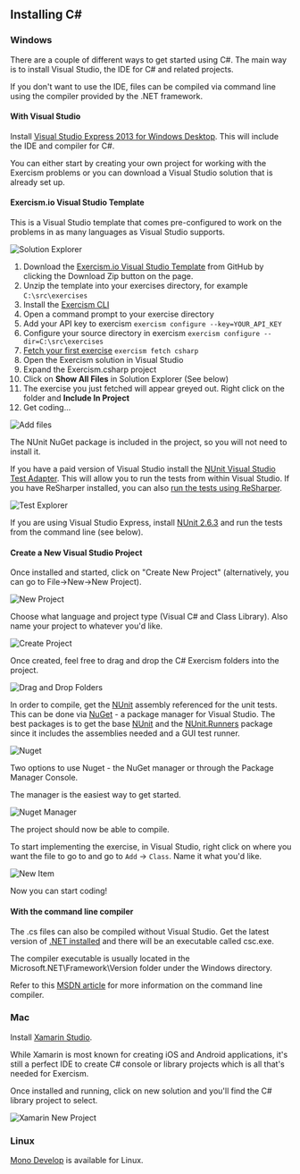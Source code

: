 ## Installing C&#35;

### Windows
There are a couple of different ways to get started using C#. The main way is to
install Visual Studio, the IDE for C# and related projects.

If you don't want to use the IDE, files can be compiled via command line using the
compiler provided by the .NET framework.

#### With Visual Studio

Install [Visual Studio Express 2013 for Windows Desktop](http://www.visualstudio.com/downloads/download-visual-studio-vs#d-express-windows-desktop). This will include the IDE and compiler for C#.

You can either start by creating your own project for working with the Exercism problems or you can download a Visual Studio solution that is already set up.

#### Exercism.io Visual Studio Template

This is a Visual Studio template that comes pre-configured to work on the problems in as many languages as Visual Studio supports.

![Solution Explorer](/img/setup/visualstudio/SolutionExplorer.png)

1. Download the [Exercism.io Visual Studio Template](https://github.com/rprouse/Exercism.VisualStudio) from GitHub by clicking the Download Zip button on the page.
2. Unzip the template into your exercises directory, for example `C:\src\exercises`
2. Install the [Exercism CLI](http://help.exercism.io/installing-the-cli.html)
3. Open a command prompt to your exercise directory
4. Add your API key to exercism `exercism configure --key=YOUR_API_KEY`
5. Configure your source directory in exercism `exercism configure --dir=C:\src\exercises`
6. [Fetch your first exercise](http://help.exercism.io/fetching-exercises.html) `exercism fetch csharp`
7. Open the Exercism solution in Visual Studio
8. Expand the Exercism.csharp project
9. Click on **Show All Files** in Solution Explorer (See below)
10. The exercise you just fetched will appear greyed out. Right click on the folder and **Include In Project**
11. Get coding...

![Add files](/img/setup/visualstudio/AddFiles.png)

The NUnit NuGet package is included in the project, so you will not need to install it.

If you have a paid version of Visual Studio install the [NUnit Visual Studio Test Adapter](https://visualstudiogallery.msdn.microsoft.com/6ab922d0-21c0-4f06-ab5f-4ecd1fe7175d). This will allow you to run the tests from within Visual Studio. If you have ReSharper installed, you can also [run the tests using ReSharper](https://www.jetbrains.com/resharper/features/unit_testing.html).

![Test Explorer](/img/setup/visualstudio/TestExplorer.png)

If you are using Visual Studio Express, install [NUnit 2.6.3](http://www.nunit.org/) and run the tests from the command line (see below).

#### Create a New Visual Studio Project

Once installed and started, click on "Create New Project" (alternatively, you can go to File->New->New Project).

![New Project](http://x.exercism.io/v3/tracks/csharp/docs/img/newProject.png)

Choose what language and project type (Visual C# and Class Library). Also name your project to whatever you'd like.

![Create Project](http://x.exercism.io/v3/tracks/csharp/docs/img/createNewProject.png)

Once created, feel free to drag and drop the C# Exercism folders into the project.

![Drag and Drop Folders](http://x.exercism.io/v3/tracks/csharp/docs/img/dragDropFolders.png)

In order to compile, get the [NUnit](http://nunit.org/) assembly referenced for the unit tests. This can be done via [NuGet](http://www.nuget.org/) - a package manager for Visual Studio. The best packages is to get the base [NUnit]() and the [NUnit.Runners](https://www.nuget.org/packages/NUnit.Runners/)
package since it includes the assemblies needed and a GUI test runner.

![Nuget](http://x.exercism.io/v3/tracks/csharp/docs/img/nugetMenu.png)

Two options to use Nuget - the NuGet manager or through the Package Manager Console.

The manager is the easiest way to get started.

![Nuget Manager](http://x.exercism.io/v3/tracks/csharp/docs/img/nugetManageNunitRunner.png)

The project should now be able to compile.

To start implementing the exercise, in Visual Studio, right click on where you want the file to go to and go to `Add` -> `Class`. Name it what you'd like.

![New Item](http://x.exercism.io/v3/tracks/csharp/docs/img/addNewClass.png)

Now you can start coding!

#### With the command line compiler
The .cs files can also be compiled without Visual Studio. Get the latest version of
[.NET installed](http://msdn.microsoft.com/en-us/library/5a4x27ek(v=vs.110).aspx) and there will be an executable called csc.exe.

The compiler executable is usually located in the Microsoft.NET\Framework\Version folder under the Windows directory.

Refer to this [MSDN article](http://msdn.microsoft.com/en-us/library/78f4aasd.aspx) for more information on the command line compiler.

### Mac

Install [Xamarin Studio](http://xamarin.com/download).

While Xamarin is most known for creating iOS and Android applications, it's still a perfect IDE to create C# console
or library projects which is all that's needed for Exercism.

Once installed and running, click on new solution and you'll find the C# library project to select.

![Xamarin New Project](http://x.exercism.io/v3/tracks/csharp/docs/img/xamarin-csharp.jpg)

### Linux

[Mono Develop](http://www.mono-project.com/Mono_For_Linux_Developers) is available for Linux.
